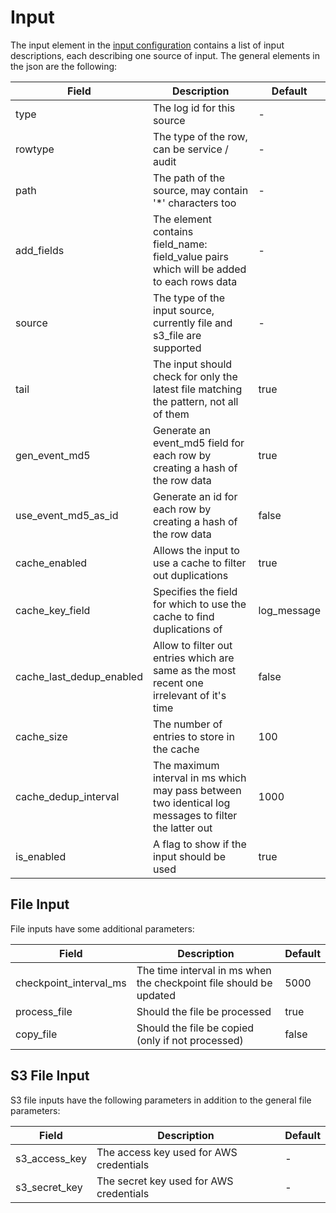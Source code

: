 <!--
{% comment %}
Licensed to the Apache Software Foundation (ASF) under one or more
contributor license agreements.  See the NOTICE file distributed with
this work for additional information regarding copyright ownership.
The ASF licenses this file to you under the Apache License, Version 2.0
(the "License"); you may not use this file except in compliance with
the License.  You may obtain a copy of the License at

http://www.apache.org/licenses/LICENSE-2.0

Unless required by applicable law or agreed to in writing, software
distributed under the License is distributed on an "AS IS" BASIS,
WITHOUT WARRANTIES OR CONDITIONS OF ANY KIND, either express or implied.
See the License for the specific language governing permissions and
limitations under the License.
{% endcomment %}
-->

# Input

The input element in the [input configuration](inputConfig.md) contains a list of input descriptions, each describing one source
of input. The general elements in the json are the following:

| Field                       | Description                                                                                           | Default      |
|-----------------------------|-------------------------------------------------------------------------------------------------------|--------------|
| type                        | The log id for this source                                                                            | -            |
| rowtype                     | The type of the row, can be service / audit                                                           | -            |
| path                        | The path of the source, may contain '*' characters too                                                | -            |
| add\_fields                 | The element contains field\_name: field\_value pairs which will be added to each rows data            | -            |
| source                      | The type of the input source, currently file and s3_file are supported                                | -            |
| tail                        | The input should check for only the latest file matching the pattern, not all of them                 | true         |
| gen\_event\_md5             | Generate an event\_md5 field for each row by creating a hash of the row data                          | true         |
| use\_event\_md5\_as\_id     | Generate an id for each row by creating a hash of the row data                                        | false        |
| cache\_enabled              | Allows the input to use a cache to filter out duplications                                            | true         |
| cache\_key\_field           | Specifies the field for which to use the cache to find duplications of                                | log\_message |
| cache\_last\_dedup\_enabled | Allow to filter out entries which are same as the most recent one irrelevant of it's time             | false        |
| cache\_size                 | The number of entries to store in the cache                                                           | 100          |
| cache\_dedup\_interval      | The maximum interval in ms which may pass between two identical log messages to filter the latter out | 1000         |
| is\_enabled                 | A flag to show if the input should be used                                                            | true         |


## File Input

File inputs have some additional parameters:

| Field                    | Description                                                        | Default |
|--------------------------|--------------------------------------------------------------------|---------|
| checkpoint\_interval\_ms | The time interval in ms when the checkpoint file should be updated | 5000    |
| process\_file            | Should the file be processed                                       | true    |
| copy\_file               | Should the file be copied \(only if not processed\)                | false   |


## S3 File Input

S3 file inputs have the following parameters in addition to the general file parameters:

| Field           | Description                             | Default |
|-----------------|-----------------------------------------|---------|
| s3\_access\_key | The access key used for AWS credentials | -       |
| s3\_secret\_key | The secret key used for AWS credentials | -       |
